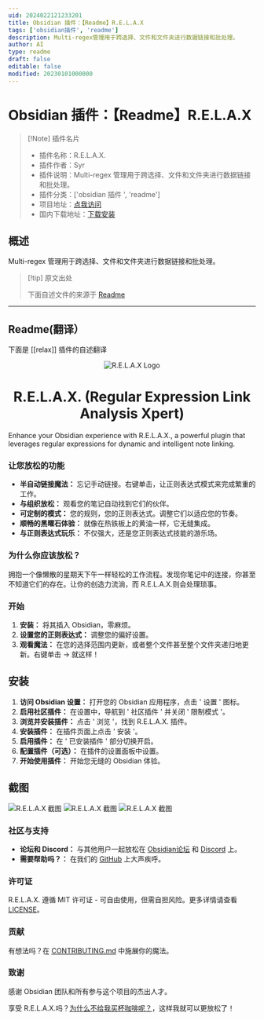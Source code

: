 ```yaml
---
uid: 2024022121233201
title: Obsidian 插件：【Readme】R.E.L.A.X
tags: ['obsidian插件', 'readme']
description: Multi-regex管理用于跨选择、文件和文件夹进行数据链接和批处理。
author: AI
type: readme
draft: false
editable: false
modified: 20230101000000
---
```


# Obsidian 插件：【Readme】R.E.L.A.X

> [!Note] 插件名片
> - 插件名称：R.E.L.A.X.
> - 插件作者：Syr
> - 插件说明：Multi-regex 管理用于跨选择、文件和文件夹进行数据链接和批处理。
> - 插件分类：['obsidian 插件 ', 'readme']
> - 项目地址：[点我访问](https://github.com/Syr0/R.E.L.A.X.)
> - 国内下载地址：[下载安装](https://pkmer.cn/products/plugin/pluginMarket/?relax)

## 概述

Multi-regex 管理用于跨选择、文件和文件夹进行数据链接和批处理。

> [!tip] 原文出处
>
>下面自述文件的来源于 [Readme](https://ghproxy.net/https://raw.githubusercontent.com/Syr0/R.E.L.A.X./main/README.md)

---

## Readme(翻译）

下面是 [[relax]] 插件的自述翻译

<p align="center">
  <img src="Logo.png" alt="R.E.L.A.X Logo">
  <h1 align="center">R.E.L.A.X. (Regular Expression Link Analysis Xpert)
  <br>






  </h1>
</p>

Enhance your Obsidian experience with R.E.L.A.X., a powerful plugin that leverages regular expressions for dynamic and intelligent note linking.

### 让您放松的功能

- **半自动链接魔法：** 忘记手动链接。右键单击，让正则表达式模式来完成繁重的工作。
- **与组织放松：** 观看您的笔记自动找到它们的伙伴。
- **可定制的模式：** 您的规则，您的正则表达式。调整它们以适应您的节奏。
- **顺畅的黑曜石体验：** 就像在热铁板上的黄油一样，它无缝集成。
- **与正则表达式玩乐：** 不仅强大，还是您正则表达式技能的游乐场。

### 为什么你应该放松？

拥抱一个像懒散的星期天下午一样轻松的工作流程。发现你笔记中的连接，你甚至不知道它们的存在。让你的创造力流淌，而 R.E.L.A.X.则会处理琐事。

### 开始

1. **安装：** 将其插入 Obsidian，零麻烦。
2. **设置您的正则表达式：** 调整您的偏好设置。
3. **观看魔法：** 在您的选择范围内更新，或者整个文件甚至整个文件夹递归地更新。右键单击 -> 就这样！

## 安装

1. **访问 Obsidian 设置：** 打开您的 Obsidian 应用程序，点击 ' 设置 ' 图标。
2. **启用社区插件：** 在设置中，导航到 ' 社区插件 ' 并关闭 ' 限制模式 '。
3. **浏览并安装插件：** 点击 ' 浏览 '，找到 R.E.L.A.X. 插件。
4. **安装插件：** 在插件页面上点击 ' 安装 '。
5. **启用插件：** 在 ' 已安装插件 ' 部分切换开启。
6. **配置插件（可选）：** 在插件的设置面板中设置。
7. **开始使用插件：** 开始您无缝的 Obsidian 体验。

## 截图

<img src="Screenshot_1.PNG" alt="R.E.L.A.X 截图">
<img src="Screenshot_2.bmp" alt="R.E.L.A.X 截图">
<img src="Screenshot_3.bmp" alt="R.E.L.A.X 截图">

### 社区与支持

- **论坛和 Discord：** 与其他用户一起放松在 [Obsidian论坛](#) 和 [Discord](#) 上。
- **需要帮助吗？：** 在我们的 [GitHub](#) 上大声疾呼。

### 许可证

R.E.L.A.X. 遵循 MIT 许可证 - 可自由使用，但需自担风险。更多详情请查看 [LICENSE](#)。

### 贡献

有想法吗？在 [CONTRIBUTING.md](#) 中施展你的魔法。

### 致谢

感谢 Obsidian 团队和所有参与这个项目的杰出人才。

享受 R.E.L.A.X.吗？[为什么不给我买杯咖啡呢？](https://buymeacoffee.com/Syr1)，这样我就可以更放松了！
